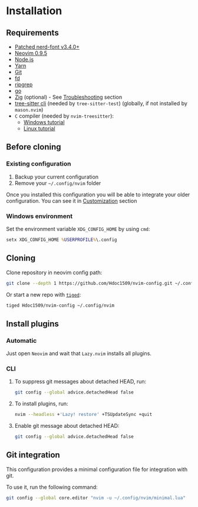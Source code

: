 # Installation

## Requirements

- [Patched nerd-font v3.4.0+](https://github.com/ryanoasis/nerd-fonts/releases)
- [Neovim 0.9.5](https://github.com/neovim/neovim/releases/tag/v0.9.5)
- [Node.js](https://nodejs.org/en/download)
- [Yarn](https://yarnpkg.com/getting-started/install)
- [Git](https://git-scm.com/downloads)
- [fd](https://github.com/sharkdp/fd#installation)
- [ripgrep](https://github.com/BurntSushi/ripgrep)
- [go](https://go.dev/doc/install)
- [Zig](https://github.com/ziglang/zig#installation) (optional) - See
  [Troubleshooting](../README.md#troubleshooting) section
- [tree-sitter cli](https://github.com/tree-sitter/tree-sitter/tree/master/crates/cli)
  (needed by `tree-sitter-test`) (globally, if not installed by `mason.nvim`)
- `C` compiler (needed by `nvim-treesitter`):
  - [Windows tutorial](https://github.com/nvim-treesitter/nvim-treesitter/wiki/Windows-support)
  - [Linux tutorial](https://github.com/nvim-treesitter/nvim-treesitter/wiki/Linux-Support)

## Before cloning

### Existing configuration

1. Backup your current configuration
2. Remove your `~/.config/nvim` folder

Once you installed this configuration you will be able to integrate your older
configuration. You can see it in [Customization](./customization.md) section

### Windows environment

Set the environment variable `XDG_CONFIG_HOME` by using `cmd`:

```cmd
setx XDG_CONFIG_HOME %USERPROFILE%\.config
```

## Cloning

Clone repository in neovim config path:

```sh
git clone --depth 1 https://github.com/Hdoc1509/nvim-config.git ~/.config/nvim
```

Or start a new repo with [`tiged`](https://github.com/tiged/tiged):

```sh
tiged Hdoc1509/nvim-config ~/.config/nvim
```

## Install plugins

### Automatic

Just open `Neovim` and wait that `Lazy.nvim` installs all plugins.

### CLI

1. To suppress git messages about detached HEAD, run:

   ```bash
   git config --global advice.detachedHead false
   ```

2. To install plugins, run:

   ```bash
   nvim --headless +'Lazy! restore' +TSUpdateSync +quit
   ```

3. Enable git message about detached HEAD:

   ```bash
   git config --global advice.detachedHead false
   ```

## Git integration

This configuration provides a minimal configuration file for integration with
git.

To use it, run the following command:

```sh
git config --global core.editor "nvim -u ~/.config/nvim/minimal.lua"
```
